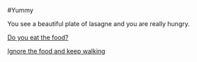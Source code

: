 #Yummy    

You see a beautiful plate of lasagne and you are really hungry.  

[Do you eat the food?](gasping-for-air.md)    

[Ignore the food and keep walking](yellow-potion.md)